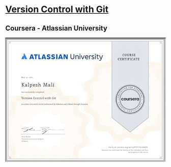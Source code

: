 # [Version Control with Git](https://www.coursera.org/learn/version-control-with-git)

## Coursera - Atlassian University

![](https://github.com/Kalpesh14m/My-All-Certifications/blob/main/Image/Coursera%20-%20Atlassian%20-%20Version%20Control%20with%20Git(PTSTYSU3AQPX).JPG)
